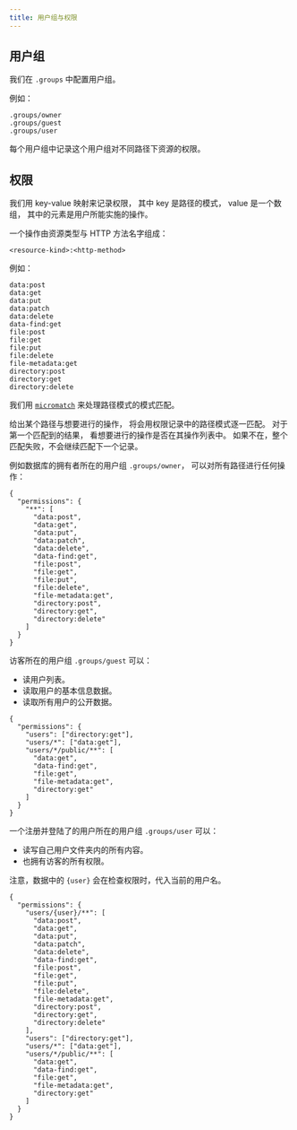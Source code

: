 ```yaml
---
title: 用户组与权限
---
```


## 用户组

我们在 `.groups` 中配置用户组。

例如：

```
.groups/owner
.groups/guest
.groups/user
```

每个用户组中记录这个用户组对不同路径下资源的权限。

## 权限

我们用 key-value 映射来记录权限，
其中 key 是路径的模式，
value 是一个数组，
其中的元素是用户所能实施的操作。

一个操作由资源类型与 HTTP 方法名字组成：

```
<resource-kind>:<http-method>
```

例如：

```
data:post
data:get
data:put
data:patch
data:delete
data-find:get
file:post
file:get
file:put
file:delete
file-metadata:get
directory:post
directory:get
directory:delete
```

我们用 [`micromatch`](https://github.com/micromatch/micromatch)
来处理路径模式的模式匹配。

给出某个路径与想要进行的操作，
将会用权限记录中的路径模式逐一匹配。
对于第一个匹配到的结果，
看想要进行的操作是否在其操作列表中。
如果不在，整个匹配失败，不会继续匹配下一个记录。

例如数据库的拥有者所在的用户组 `.groups/owner`，
可以对所有路径进行任何操作：

```
{
  "permissions": {
    "**": [
      "data:post",
      "data:get",
      "data:put",
      "data:patch",
      "data:delete",
      "data-find:get",
      "file:post",
      "file:get",
      "file:put",
      "file:delete",
      "file-metadata:get",
      "directory:post",
      "directory:get",
      "directory:delete"
    ]
  }
}
```

访客所在的用户组 `.groups/guest` 可以：

- 读用户列表。
- 读取用户的基本信息数据。
- 读取所有用户的公开数据。

```
{
  "permissions": {
    "users": ["directory:get"],
    "users/*": ["data:get"],
    "users/*/public/**": [
      "data:get",
      "data-find:get",
      "file:get",
      "file-metadata:get",
      "directory:get"
    ]
  }
}
```

一个注册并登陆了的用户所在的用户组 `.groups/user` 可以：

- 读写自己用户文件夹内的所有内容。
- 也拥有访客的所有权限。

注意，数据中的 `{user}` 会在检查权限时，代入当前的用户名。

```
{
  "permissions": {
    "users/{user}/**": [
      "data:post",
      "data:get",
      "data:put",
      "data:patch",
      "data:delete",
      "data-find:get",
      "file:post",
      "file:get",
      "file:put",
      "file:delete",
      "file-metadata:get",
      "directory:post",
      "directory:get",
      "directory:delete"
    ],
    "users": ["directory:get"],
    "users/*": ["data:get"],
    "users/*/public/**": [
      "data:get",
      "data-find:get",
      "file:get",
      "file-metadata:get",
      "directory:get"
    ]
  }
}
```
